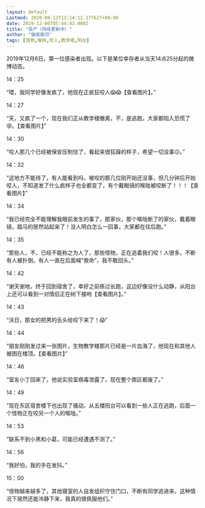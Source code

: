 ```yaml
---
layout: default
Lastmod: 2020-08-12T13:14:12.177627+00:00
date: 2019-12-06T05:44:42.000Z
title: "丧尸（持续更新中）"
author: "猫坂御河"
tags: [怪物,喉咙,咬人,教学楼,阳台]
---
```


2019年12月6日，第一位感染者出现。以下是某位幸存者从当天14点25分起的微博动态。

14：25

“喂，我同学好像发疯了，他现在正疯狂咬人😱😱【查看图片】。”

14：27

“天，又疯了一个，现在我们正从教学楼撤离，不，是逃跑，大家都陷入恐慌了😰。【查看图片】”

14：30

“咬人那几个已经被保安压制住了，看起来很狂躁的样子，希望一切没事😐。”

14：32

“这地方不能待了，有人能看到吗，被咬的那几位刚开始还没事，但几分钟后开始咬人，不知道发了什么疯样子也全都变了，有个戴眼镜的喉咙被咬断了！！！【查看图片】”

14：34

“我已经完全不能理解我眼前发生的事了，那家伙，那个喉咙断了的家伙，戴着眼镜，踏马的居然站起来了！没人明白怎么一回事，大家都在往后跑。”

14：35

“那些人，不，已经不能称之为人了，那些怪物，正在追着我们咬！人很多，不断有人被扑倒。有人一直在后面喊“救命”，我不敢回头。”

14：42

“谢天谢地，终于回到宿舍了，幸好之前练过长跑，这边好像没什么动静，从阳台上还可以看到一对情侣正在树下接吻【查看图片】。”

14：43

“沃日，那女的把男的舌头给咬下来了！😱”

14：44

“朋友刚刚发过来一张图片，生物教学楼那片已经是一片血海了，他现在和其他人被困在楼顶。【查看图片】”

14：46

“室友小丁回来了，他说实验室病毒泄露了，现在整个南区都废了。”

14：49

“现在东区宿舍楼下也出现了骚动，从五楼阳台可以看到一些人正在逃跑，后面一个怪物正在咬另一个人的喉咙。”

14：53

“联系不到小黑和小葛，可能已经遭遇不测了。”

14：56

“我好怕，我的手在发抖。”

15：00

“怪物越来越多了，其他寝室的人自发组织守住门口，不断有同学逃进来，这种情况下居然还能冷静下来，我真的很佩服他们。”

